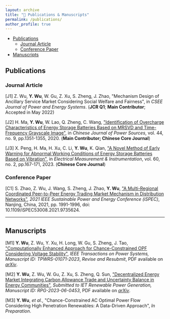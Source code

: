 ```yaml
---
layout: archive
title: "📝 Publications & Manuscripts"
permalink: /publications/
author_profile: true
---
```

- [Publications](#publications)
  - [Journal Article](#journal-article)
  - [Conference Paper](#conference-paper)
- [Manuscripts](#manuscripts)

<!-- {% if author.googlescholar %}
  You can also find my articles on <u><a href="{{author.googlescholar}}">my Google Scholar profile</a>.</u>
{% endif %}

{% include base_path %}

{% for post in site.publications reversed %}
  {% include archive-single.html %}
{% endfor %} -->

## Publications

### Journal Article

[J1] Z. Wu, **Y. Wu**, W. Gu, Z. Xu, S. Zheng, J. Zhao, "Mechanism Design of Ancillary Service Market Considering Social Welfare and Fairness", in *CSEE Journal of Power and Energy Systems*. (**JCR Q1**; **Main Contributor**; Accepted in May 2022)<span id="J1"></span>

[J2] H. Ma, **Y. Wu**, W. Lao, Q. Zheng, C. Wang, ["Identification of Overcharge Characteristics of Energy Storage Batteries Based on MRSVD and Time-Frequency Grayscale Image"](https://kns.cnki.net/kcms2/article/abstract?v=3uoqIhG8C44YLTlOAiTRKibYlV5Vjs7i8oRR1PAr7RxjuAJk4dHXovU16gzjO4fHAh6fDxnebR-ZYdyZaeSQquEp-HbI-XB6&uniplatform=NZKPT), in *Chinese Journal of Power Sources*, vol. 44, no. 9, pp.1351-1355, 2020. (**Main Contributor; Chinese Core Journal**)<span id="J2"></span>

[J3] X. Peng, H. Ma, H. Xu, C. Li, **Y. Wu**, K. Qian, ["A Novel Method of Early Warning for Abnormal Working Conditions of Energy Storage Batteries Based on Vibration"](https://kns.cnki.net/kcms2/article/abstract?v=Zx5UZ-cNHTg8HH2Nklh3-MLBGpQP8PLXt0WWCbwkOa1WE08u9sDqa7HVjN72LSs4kChjdr80tPJ4m-USI_WUqesM_w4Y7nlzt4S4SjlgZc-U4AcT9JO-E77C5W7V4NZ0XwrebE7jf_tn2SaqJnBKkA==&uniplatform=NZKPT&language=CHS&version=YSB), in *Electrical Measurement & Instrumentation*, vol. 60, no. 2, pp.167-171, 2023. (**Chinese Core Journal**)<span id="J3"></span>

### Conference Paper

[C1] S. Zhao, Z. Wu, J. Wang, S. Zheng, J. Zhao, **Y. Wu**, ["A Multi-Regional Coordinated Peer-to-Peer Energy Trading Market Mechanism in Distribution Networks"](https://ieeexplore.ieee.org/document/9735624), *2021 IEEE Sustainable Power and Energy Conference (iSPEC)*, Nanjing, China, 2021, pp. 1991-1996, doi: 10.1109/iSPEC53008.2021.9735624.<span id="C1"></span>

---

## Manuscripts

[M1] **Y. Wu**, Z. Wu, Y. Xu, H. Long, W. Gu, S. Zheng, J. Tao, ["Computationally Enhanced Approach for Chance-Constrained OPF Considering Voltage Stability"](https://arxiv.org/abs/2306.14527), *IEEE Transactions on Power Systems, Manuscript ID: TPWRS-01071-2023*, *Revise and Resubmit*, PDF available on [*arXiv*](https://arxiv.org/pdf/2306.14527.pdf).<span id="M1"></span>

[M2] **Y. Wu**, Z. Wu, W. Gu, Z. Xu, S. Zheng, Q. Sun, ["Decentralized Energy Market Integrating Carbon Allowance Trade and Uncertainty Balance in Energy Communities"](https://arxiv.org/abs/2301.12129), *Submitted to IET Renewable Power Generation, Manuscript ID: RPG-2023-06-0453*, PDF available on [*arXiv*](https://arxiv.org/pdf/2301.12129.pdf).<span id="M2"></span>

[M3] **Y. Wu**, *et al.*, "Chance-Constrained AC Optimal Power Flow Considering High Penetration Renewables: A Data-Driven Approach", *In Preparation*.<span id="M3"></span>